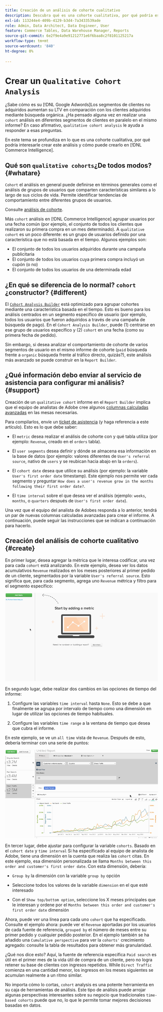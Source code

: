 ```yaml
---
title: Creación de un análisis de cohorte cualitativo
description: Descubra qué es una cohorte cualitativa, por qué podría estar interesado en crear este análisis y cómo puede crearlo en Commerce Intelligence.
exl-id: 113244e4-409b-4129-b3d4-7a3433539ade
role: Admin, Data Architect, Data Engineer, User
feature: Commerce Tables, Data Warehouse Manager, Reports
source-git-commit: 6e2f9e4a9e91212771e6f6baa8c2f8101125217a
workflow-type: tm+mt
source-wordcount: '840'
ht-degree: 0%

---
```


# Crear un `Qualitative Cohort Analysis`

¿Sabe cómo es su [!DNL Google Adwords]Los segmentos de clientes no adquiridos aumentan su LTV en comparación con los clientes adquiridos mediante búsqueda orgánica. ¿Ha pensado alguna vez en realizar una `cohort` análisis en diferentes segmentos de clientes en paralelo en el mismo informe? En caso afirmativo, `qualitative cohort analysis` le ayuda a responder a esas preguntas.

En este tema se profundiza en lo que es una cohorte cualitativa, por qué podría interesarle crear este análisis y cómo puede crearlo en [!DNL Commerce Intelligence].

## Qué son `qualitative cohorts`¿De todos modos? {#whatare}

`Cohort` el análisis en general puede definirse en términos generales como el análisis de grupos de usuarios que comparten características similares a lo largo de sus ciclos de vida. Permite identificar tendencias de comportamiento entre diferentes grupos de usuarios.

Consulte [análisis de cohorte](https://www.cohortanalysis.com/).

Más `cohort` análisis en [!DNL Commerce Intelligence] agrupar usuarios por una fecha común (por ejemplo, el conjunto de todos los clientes que realizaron su primera compra en un mes determinado). A `qualitative cohort` es un poco diferente: es un grupo de usuarios definido por una característica que no está basada en el tiempo. Algunos ejemplos son:

* El conjunto de todos los usuarios adquiridos durante una campaña publicitaria
* El conjunto de todos los usuarios cuya primera compra incluyó un cupón (o no)
* El conjunto de todos los usuarios de una determinada edad

## ¿En qué se diferencia de lo normal? `cohort` ¿constructor? {#different}

El [`Cohort Analysis Builder`](../dev-reports/cohort-rpt-bldr.md) está optimizado para agrupar cohortes mediante una característica basada en el tiempo. Esto es bueno para los análisis centrados en un segmento específico de usuario (por ejemplo, todos los usuarios que fueron adquiridos a través de una campaña de búsqueda de pago). En el `Cohort Analysis Builder`, puede (1) centrarse en ese grupo de usuarios específico y (2) `cohort` en una fecha (como su primera fecha de pedido).

Sin embargo, si desea analizar el comportamiento de cohorte de varios segmentos de usuario en el mismo informe de cohorte (`paid` búsqueda frente a `organic` búsqueda frente al tráfico directo, quizás?), este análisis más avanzado se puede construir en la `Report Builder`.

## ¿Qué información debo enviar al servicio de asistencia para configurar mi análisis? {#support}

Creación de un `qualitative cohort` informe en el `Report Builder` implica que el equipo de analistas de Adobe cree algunos [columnas calculadas avanzadas](../data-warehouse-mgr/creating-calculated-columns.md) en las mesas necesarias.

Para compilarlos, envíe un [ticket de asistencia](https://experienceleague.adobe.com/docs/commerce-knowledge-base/kb/troubleshooting/miscellaneous/mbi-service-policies.html) (y haga referencia a este artículo). Esto es lo que debe saber:

* El `metric` desea realizar el análisis de cohorte con y qué tabla utiliza (por ejemplo: `Revenue`, creado en el `orders` tabla).

* El `user segments` desea definir y dónde se almacena esa información en la base de datos (por ejemplo: valores diferentes de `User's referral source`, nativo de `users` y se reubican hacia abajo en la `orders`).

* El `cohort date` desea que utilice su análisis (por ejemplo: la variable `User's first order date` timestamp). Este ejemplo nos permite ver cada segmento y preguntar `How does a user's revenue grow in the months following their first order date?`.

* El `time interval` sobre el que desea ver el análisis (ejemplo: `weeks`, `months`, o `quarters` después de `User's first order date`).

Una vez que el equipo del analista de Adobes responda a lo anterior, tendrá un par de nuevas columnas calculadas avanzadas para crear el informe. A continuación, puede seguir las instrucciones que se indican a continuación para hacerlo.

## Creación del análisis de cohorte cualitativo {#create}

En primer lugar, desea agregar la métrica que le interesa codificar, una vez para cada `cohort` está analizando. En este ejemplo, desea ver los datos acumulativos `Revenue` realizados en los meses posteriores al primer pedido de un cliente, segmentados por la variable `User's referral source`. Esto significa que, para cada segmento, agrega uno `Revenue` métrica y filtro para el segmento específico:

![](../../assets/qualcohort1.gif)

En segundo lugar, debe realizar dos cambios en las opciones de tiempo del informe:

1. Configure las variables `time interval` hasta `None`. Esto se debe a que finalmente se agrupa por intervalo de tiempo como una dimensión en lugar de utilizar las opciones de tiempo habituales.

1. Configure las variables `time range` a la ventana de tiempo que desea que cubra el informe.

En este ejemplo, se ve un `all time` vista de `Revenue`. Después de esto, debería terminar con una serie de puntos:

![](../../assets/qualcohort2.gif)

En tercer lugar, debe ajustar para configurar la variable `cohorts`. Basado en el `cohort date` y `time interval` Si ha especificado al equipo de analista de Adobe, tiene una dimensión en la cuenta que realiza las `cohort` citas. En este ejemplo, esa dimensión personalizada se llama `Months between this order and customer's first order date`. Con esta dimensión, debería:

* `Group by` la dimensión con la variable `group by` opción

* Seleccione todos los valores de la variable `dimension` en el que esté interesado

* Con el `Show top/bottom option`, seleccione los X meses principales que le interesan y ordene por el `Months between this order and customer's first order date` dimensión

Ahora, puede ver una línea para cada uno `cohort` que ha especificado. Consulte el ejemplo ahora: puede ver el `Revenue` aportadas por los usuarios de cada fuente de referencia, `grouped by` el número de meses entre su primer pedido y cualquier pedido posterior. En el ejemplo también se ha añadido una `Cumulative perspective` para ver la `cohorts'` crecimiento agregado: consulte la tabla de resultados para obtener más granularidad.

¿Qué nos dice esto? Aquí, la fuente de referencia específica `Paid search` es útil en el primer mes de la vida útil de compra de un cliente, pero no logra retener su base de clientes con ingresos repetidos. While `Direct Traffic` comienza en una cantidad menor, los ingresos en los meses siguientes se acumulan realmente a un ritmo similar.

No importa cómo lo cortas, `cohort` analysis es una potente herramienta en su caja de herramientas de análisis. Este tipo de análisis puede arrojar algunas perspectivas interesantes sobre su negocio que tradicionales `time-based cohorts` puede que no, lo que le permite tomar mejores decisiones basadas en datos.
